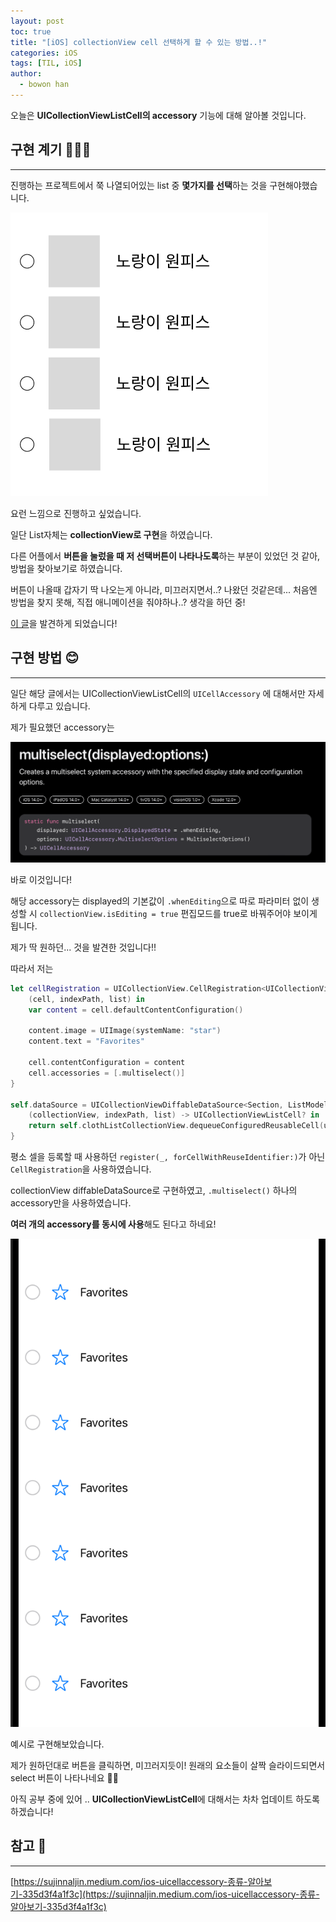 ```yaml
---
layout: post
toc: true
title: "[iOS] collectionView cell 선택하게 할 수 있는 방법..!"
categories: iOS
tags: [TIL, iOS]
author:
  - bowon han
---
```


오늘은 **UICollectionViewListCell의 accessory** 기능에 대해 알아볼 것입니다. 

## 구현 계기 🤷🏻‍♀️
***
진행하는 프로젝트에서 쭉 나열되어있는 list 중 **몇가지를 선택**하는 것을 구현해야했습니다. 

![](/images/ios-uicollecionviewlistcell-1.png)

요런 느낌으로 진행하고 싶었습니다. 

일단 List자체는 **collectionView로 구현**을 하였습니다.

다른 어플에서 **버튼을 눌렀을 때 저 선택버튼이 나타나도록**하는 부분이 있었던 것 같아, 방법을 찾아보기로 하였습니다. 

버튼이 나올때 갑자기 딱 나오는게 아니라, 미끄러지면서..? 나왔던 것같은데... 처음엔 방법을 찾지 못해, 직접 애니메이션을 줘야하나..? 생각을 하던 중! 

[이 글](https://sujinnaljin.medium.com/ios-uicellaccessory-종류-알아보기-335d3f4a1f3c)을 발견하게 되었습니다!

## 구현 방법 😊
***
일단 해당 글에서는 UICollectionViewListCell의 ```UICellAccessory``` 에 대해서만 자세하게 다루고 있습니다. 

제가 필요했던 accessory는 

![](/images/ios-uicollectionviewlistcell-2.png)

바로 이것입니다!

해당 accessory는 displayed의 기본값이 ```.whenEditing```으로 따로 파라미터 없이 생성할 시 ```collectionView.isEditing = true``` 편집모드를 true로 바꿔주어야 보이게 됩니다. 

제가 딱 원하던... 것을 발견한 것입니다!!

따라서 저는 
```swift
let cellRegistration = UICollectionView.CellRegistration<UICollectionViewListCell, ListModel> {
    (cell, indexPath, list) in
    var content = cell.defaultContentConfiguration()

    content.image = UIImage(systemName: "star")
    content.text = "Favorites"

    cell.contentConfiguration = content
    cell.accessories = [.multiselect()]
}

self.dataSource = UICollectionViewDiffableDataSource<Section, ListModel>(collectionView: self.clothListCollectionView) {
    (collectionView, indexPath, list) -> UICollectionViewListCell? in
    return self.clothListCollectionView.dequeueConfiguredReusableCell(using: cellRegistration, for: indexPath, item: list)
}
```
평소 셀을 등록할 때 사용하던 ```register(_, forCellWithReuseIdentifier:)```가 아닌 ```CellRegistration```을 사용하였습니다. 

collectionView diffableDataSource로 구현하였고, ```.multiselect()``` 하나의 accessory만을 사용하였습니다. 

**여러 개의 accessory를 동시에 사용**해도 된다고 하네요!

![](/images/ios-uicollectionviewlistcell-3.png) 

예시로 구현해보았습니다.

제가 원하던대로 버튼을 클릭하면, 미끄러지듯이! 원래의 요소들이 살짝 슬라이드되면서 select 버튼이 나타나네요 👍🏻


아직 공부 중에 있어 .. **UICollectionViewListCell**에 대해서는 차차 업데이트 하도록 하겠습니다!

## 참고 📄
***
[https://sujinnaljin.medium.com/ios-uicellaccessory-종류-알아보기-335d3f4a1f3c](https://sujinnaljin.medium.com/ios-uicellaccessory-종류-알아보기-335d3f4a1f3c)
